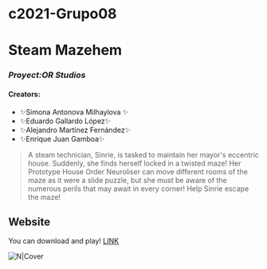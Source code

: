 # c2021-Grupo08
# Steam Mazehem
### _Proyect:OR Studios_
#### Creators:
- ✨Simona Antonova Milhaylova ✨
- ✨Eduardo Gallardo López✨
- ✨Alejandro Martínez Fernández✨
- ✨Enrique Juan Gamboa✨

>A steam technician, Sinrie, is tasked to maintain her mayor's eccentric house. Suddenly, she finds herself locked in a twisted maze! Her Prototype House Order Neuroliser can move different rooms of the maze as it were a slide puzzle, but she must be aware of the numerous perils that may await in every corner!
Help Sinrie escape the maze!

## Website
You can download and play!
[LINK](https://proyector-studios.itch.io/steam-mazehem)

![N|Cover](https://img.itch.zone/aW1hZ2UvMTA1MDUxMy82MDQzNTQxLnBuZw==/original/6GZNEq.png)

